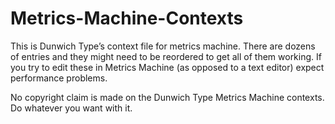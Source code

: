 # Metrics-Machine-Contexts

This is Dunwich Type’s context file for metrics machine. There are
dozens of entries and they might need to be reordered to get all of
them working. If you try to edit these in Metrics Machine (as opposed
to a text editor) expect performance problems.

No copyright claim is made on the Dunwich Type Metrics Machine contexts. Do whatever you want with it.

